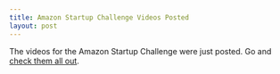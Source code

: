 ```yaml
--- 
title: Amazon Startup Challenge Videos Posted
layout: post
---
```

The videos for the Amazon Startup Challenge were just posted. Go and [check them all out](http://developer.amazonwebservices.com/connect/amazon_startupchallenge.jsp).
